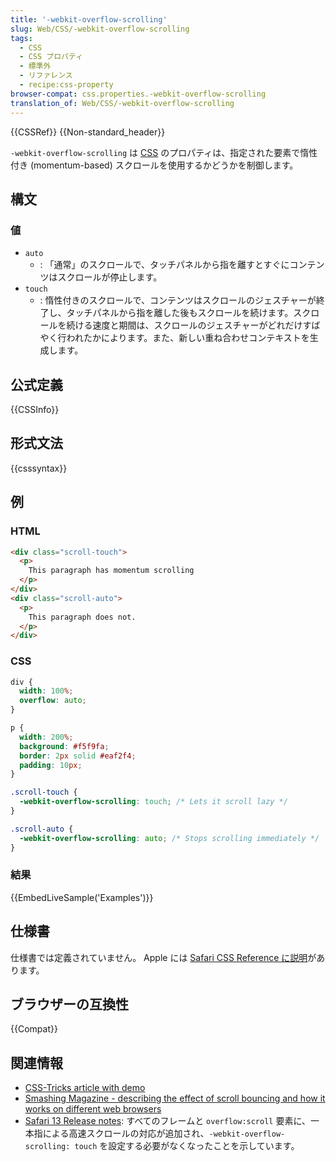 ```yaml
---
title: '-webkit-overflow-scrolling'
slug: Web/CSS/-webkit-overflow-scrolling
tags:
  - CSS
  - CSS プロパティ
  - 標準外
  - リファレンス
  - recipe:css-property
browser-compat: css.properties.-webkit-overflow-scrolling
translation_of: Web/CSS/-webkit-overflow-scrolling
---
```

{{CSSRef}} {{Non-standard_header}}

`-webkit-overflow-scrolling` は [CSS](/ja/docs/Web/CSS) のプロパティは、指定された要素で惰性付き (momentum-based) スクロールを使用するかどうかを制御します。

## 構文

### 値

- `auto`
  - : 「通常」のスクロールで、タッチパネルから指を離すとすぐにコンテンツはスクロールが停止します。
- `touch`
  - : 惰性付きのスクロールで、コンテンツはスクロールのジェスチャーが終了し、タッチパネルから指を離した後もスクロールを続けます。スクロールを続ける速度と期間は、スクロールのジェスチャーがどれだけすばやく行われたかによります。また、新しい重ね合わせコンテキストを生成します。

## 公式定義

{{CSSInfo}}

## 形式文法

{{csssyntax}}

## 例

### HTML

```html
<div class="scroll-touch">
  <p>
    This paragraph has momentum scrolling
  </p>
</div>
<div class="scroll-auto">
  <p>
    This paragraph does not.
  </p>
</div>
```

### CSS

```css
div {
  width: 100%;
  overflow: auto;
}

p {
  width: 200%;
  background: #f5f9fa;
  border: 2px solid #eaf2f4;
  padding: 10px;
}

.scroll-touch {
  -webkit-overflow-scrolling: touch; /* Lets it scroll lazy */
}

.scroll-auto {
  -webkit-overflow-scrolling: auto; /* Stops scrolling immediately */
}
```

### 結果

{{EmbedLiveSample('Examples')}}

## 仕様書

仕様書では定義されていません。 Apple には [Safari CSS Reference に説明](https://developer.apple.com/library/safari/documentation/AppleApplications/Reference/SafariCSSRef/Articles/StandardCSSProperties.html#//apple_ref/css/property/-webkit-overflow-scrolling)があります。

## ブラウザーの互換性

{{Compat}}

## 関連情報

- [CSS-Tricks article with demo](https://css-tricks.com/snippets/css/momentum-scrolling-on-ios-overflow-elements/)
- [Smashing Magazine - describing the effect of scroll bouncing and how it works on different web browsers](https://www.smashingmagazine.com/2018/08/scroll-bouncing-websites/)
- [Safari 13 Release notes](https://developer.apple.com/documentation/safari_release_notes/safari_13_release_notes): すべてのフレームと `overflow:scroll` 要素に、一本指による高速スクロールの対応が追加され、`-webkit-overflow-scrolling: touch` を設定する必要がなくなったことを示しています。
